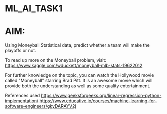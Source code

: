 # ML_AI_TASK1

AIM:
====
Using Moneyball Statistical data, predict whether a team will make the playoffs or not. 

To read up more on the Moneyball problem, visit:
https://www.kaggle.com/wduckett/moneyball-mlb-stats-19622012

For further knowledge on the topic, you can watch the Hollywood movie called "Moneyball" starring Brad Pitt. It is an awesome movie which will provide both the understanding as well as some quality entertainment. 

References used
https://www.geeksforgeeks.org/linear-regression-python-implementation/
https://www.educative.io/courses/machine-learning-for-software-engineers/gkyDARAYV2j
